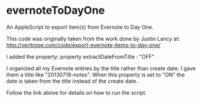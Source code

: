 evernoteToDayOne
================

An AppleScript to export item(s) from Evernote to Day One.

This code was originally taken from the work done by Justin Lancy at:
http://veritrope.com/code/export-evernote-items-to-day-one/

I added the property:
property extractDateFromTitle : "OFF"

I organized all my Evernote entries by the title rather than create date.  I gave them a title like "20130718-notes".  When this property is set to "ON" the date is taken from the title instead of the create date.

Follow the link above for details on how to run the script.

